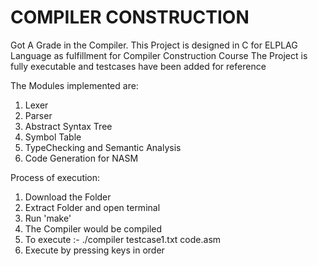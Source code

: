 # COMPILER CONSTRUCTION

Got A Grade in the Compiler.
 This Project is designed in C for ELPLAG Language as fulfillment for Compiler Construction Course
The Project is fully executable and testcases have been added for reference

The Modules implemented are:

1. Lexer
2. Parser
3. Abstract Syntax Tree
4. Symbol Table
5. TypeChecking and Semantic Analysis
6. Code Generation for NASM


Process of execution:

1. Download the Folder
2. Extract Folder and open terminal
3. Run 'make'
4. The Compiler would be compiled
5. To execute :-  ./compiler testcase1.txt code.asm
6. Execute by pressing keys in order

